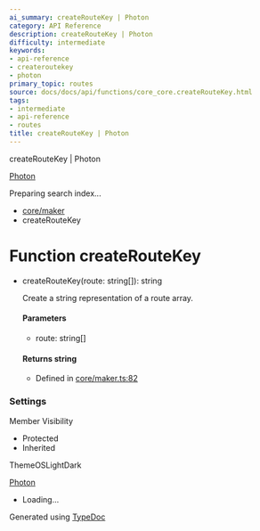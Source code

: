 ```yaml
---
ai_summary: createRouteKey | Photon
category: API Reference
description: createRouteKey | Photon
difficulty: intermediate
keywords:
- api-reference
- createroutekey
- photon
primary_topic: routes
source: docs/docs/api/functions/core_core.createRouteKey.html
tags:
- intermediate
- api-reference
- routes
title: createRouteKey | Photon
---
```

createRouteKey | Photon

[Photon](../index.md)




Preparing search index...

* [core/maker](../modules/core_core.md)
* createRouteKey

# Function createRouteKey

* createRouteKey(route: string[]): string

  Create a string representation of a route array.

  #### Parameters

  + route: string[]

  #### Returns string

  + Defined in [core/maker.ts:82](https://github.com/mwhite454/photon/blob/main/packages/photon/src/core/maker.ts#L82)

### Settings

Member Visibility

* Protected
* Inherited

ThemeOSLightDark

[Photon](../index.md)

* Loading...

Generated using [TypeDoc](https://typedoc.org/)

